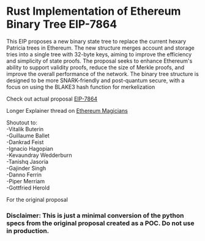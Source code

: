 # Rust Implementation of Ethereum Binary Tree EIP-7864

This EIP proposes a new binary state tree to replace the current hexary Patricia trees in Ethereum. The new structure merges account and storage tries into a single tree with 32-byte keys, aiming to improve the efficiency and simplicity of state proofs. The proposal seeks to enhance Ethereum's ability to support validity proofs, reduce the size of Merkle proofs, and improve the overall performance of the network. The binary tree structure is designed to be more SNARK-friendly and post-quantum secure, with a focus on using the BLAKE3 hash function for merkelization

Check out actual proposal [EIP-7864](https://eips.ethereum.org/EIPS/eip-7864)

Longer Explainer thread on [Ethereum Magicians](https://ethereum-magicians.org/t/eip-7864-ethereum-state-using-a-unified-binary-tree/22611)

Shoutout to:</br>
 -Vitalik Buterin </br>
 -Guillaume Ballet</br>
 -Dankrad Feist</br>
 -Ignacio Hagopian</br>
 -Kevaundray Wedderburn</br>
 -Tanishq Jasoria</br>
 -Gajinder Singh</br>
 -Danno Ferrin</br>
 -Piper Merriam</br>
 -Gottfried Herold</br>

For the original proposal

### Disclaimer: This is just a minimal conversion of the python specs from the original proposal created as a POC. Do not use in production.